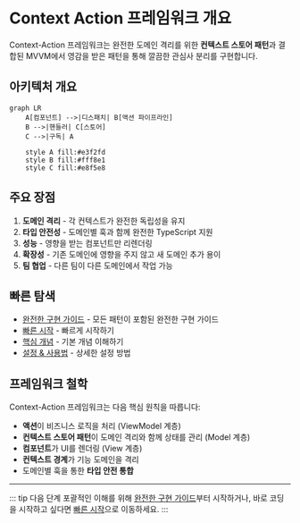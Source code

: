# Context Action 프레임워크 개요

Context-Action 프레임워크는 완전한 도메인 격리를 위한 **컨텍스트 스토어 패턴**과 결합된 MVVM에서 영감을 받은 패턴을 통해 깔끔한 관심사 분리를 구현합니다.

## 아키텍처 개요

```mermaid
graph LR
    A[컴포넌트] -->|디스패치| B[액션 파이프라인]
    B -->|핸들러| C[스토어]
    C -->|구독| A
    
    style A fill:#e3f2fd
    style B fill:#fff8e1
    style C fill:#e8f5e8
```

## 주요 장점

1. **도메인 격리** - 각 컨텍스트가 완전한 독립성을 유지
2. **타입 안전성** - 도메인별 훅과 함께 완전한 TypeScript 지원
3. **성능** - 영향을 받는 컴포넌트만 리렌더링
4. **확장성** - 기존 도메인에 영향을 주지 않고 새 도메인 추가 용이
5. **팀 협업** - 다른 팀이 다른 도메인에서 작업 가능

## 빠른 탐색

- [완전한 구현 가이드](./full) - 모든 패턴이 포함된 완전한 구현 가이드
- [빠른 시작](./quick-start) - 빠르게 시작하기
- [핵심 개념](./concepts) - 기본 개념 이해하기
- [설정 & 사용법](./setup-usage) - 상세한 설정 방법

## 프레임워크 철학

Context-Action 프레임워크는 다음 핵심 원칙을 따릅니다:

- **액션**이 비즈니스 로직을 처리 (ViewModel 계층)
- **컨텍스트 스토어 패턴**이 도메인 격리와 함께 상태를 관리 (Model 계층)
- **컴포넌트**가 UI를 렌더링 (View 계층)
- **컨텍스트 경계**가 기능 도메인을 격리
- 도메인별 훅을 통한 **타입 안전 통합**

---

::: tip 다음 단계
포괄적인 이해를 위해 [완전한 구현 가이드](./full)부터 시작하거나, 바로 코딩을 시작하고 싶다면 [빠른 시작](./quick-start)으로 이동하세요.
:::